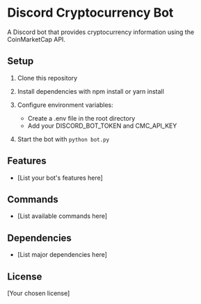 # Discord Cryptocurrency Bot

A Discord bot that provides cryptocurrency information using the CoinMarketCap API.

## Setup

1. Clone this repository
2. Install dependencies with npm install or yarn install
3. Configure environment variables:
   - Create a .env file in the root directory
   - Add your DISCORD_BOT_TOKEN and CMC_API_KEY

4. Start the bot with `python bot.py`

## Features

- [List your bot's features here]

## Commands

- [List available commands here]

## Dependencies

- [List major dependencies here]

## License

[Your chosen license]
